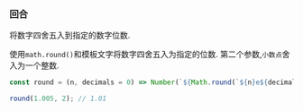 ### 回合

将数字四舍五入到指定的数字位数. 

使用`math.round()`和模板文字将数字四舍五入为指定的位数. 第二个参数,`小数点`舍入为一个整数. 

```js
const round = (n, decimals = 0) => Number(`${Math.round(`${n}e${decimals}`)}e-${decimals}`);
```

```js
round(1.005, 2); // 1.01
```